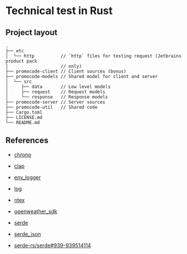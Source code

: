 # Technical test in Rust

## Project layout

```text
.
├── etc
│  └── http          // `http` files for testing request (Jetbrains product pack
│                    // only)
├── promocode-client // Client sources (bonus)
├── promocode-models // Shared model for client and server
│  └── src
│     ├── data       // Low level models
│     ├── request    // Request models
│     └── response   // Response models
├── promocode-server // Server sources
├── promocode-util   // Shared code
├── Cargo.toml
├── LICENSE.md
└── README.md
```

## References

- [chrono](https://github.com/chronotope/chrono)
- [clap](https://github.com/clap-rs/clap)
- [env_logger](https://github.com/rust-cli/env_logger)
- [log](https://github.com/rust-lang/log)
- [ntex](https://github.com/ntex-rs/ntex)
- [openweather_sdk](https://github.com/jt-rose/openweather_sdk)
- [serde](https://github.com/serde-rs/serde)
- [serde_json](https://github.com/serde-rs/json)

- [serde-rs/serde#939-939514114](https://github.com/serde-rs/serde/issues/939#issuecomment-93951414)
